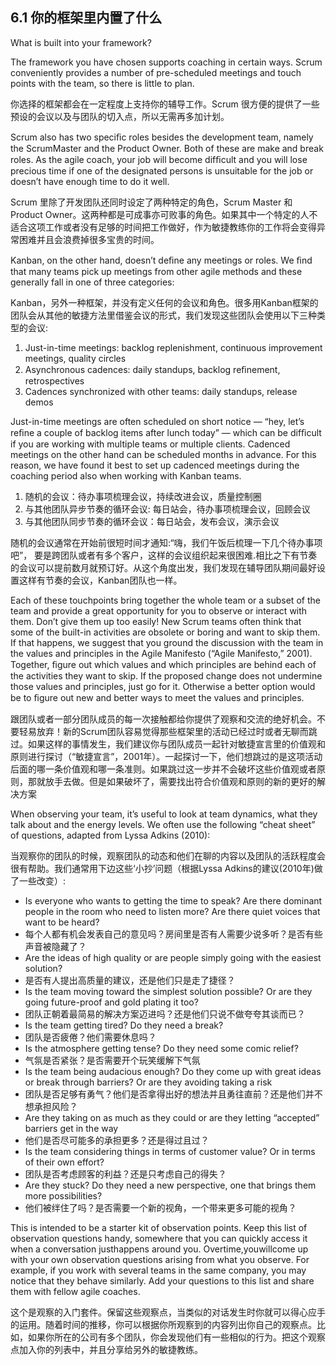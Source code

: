 6.1 你的框架里内置了什么
---
What is built into your framework?

The framework you have chosen supports coaching in certain ways. Scrum conveniently provides a number of pre-scheduled meetings and touch points with the team, so there is little to plan.

你选择的框架都会在一定程度上支持你的辅导工作。Scrum 很方便的提供了一些预设的会议以及与团队的切入点，所以无需再多加计划。

Scrum also has two speciﬁc roles besides the development team, namely the ScrumMaster and the Product Owner. Both of these are make and break roles. As the agile coach, your job will become difﬁcult and you will lose precious time if one of the designated persons is unsuitable for the job or doesn’t have enough time to do it well.

Scrum 里除了开发团队还同时设定了两种特定的角色，Scrum Master 和 Product Owner。这两种都是可成事亦可败事的角色。如果其中一个特定的人不适合这项工作或者没有足够的时间把工作做好，作为敏捷教练你的工作将会变得异常困难并且会浪费掉很多宝贵的时间。

Kanban, on the other hand, doesn’t deﬁne any meetings or roles. We ﬁnd that many teams pick up meetings from other agile methods and these generally fall in one of three categories:

Kanban，另外一种框架，并没有定义任何的会议和角色。很多用Kanban框架的团队会从其他的敏捷方法里借鉴会议的形式，我们发现这些团队会使用以下三种类型的会议:

1. Just-in-time meetings: backlog replenishment, continuous improvement meetings, quality circles 
2. Asynchronous cadences: daily standups, backlog reﬁnement, retrospectives 
3. Cadences synchronized with other teams: daily standups, release demos

Just-in-time meetings are often scheduled on short notice — “hey, let’s reﬁne a couple of backlog items after lunch today” — which can be difﬁcult if you are working with multiple teams or multiple clients. Cadenced meetings on the other hand can be scheduled months in advance. For this reason, we have found it best to set up cadenced meetings during the coaching period also when working with Kanban teams.

1. 随机的会议：待办事项梳理会议，持续改进会议，质量控制圈
2. 与其他团队异步节奏的循环会议: 每日站会，待办事项梳理会议，回顾会议
3. 与其他团队同步节奏的循环会议：每日站会，发布会议，演示会议

随机的会议通常在开始前很短时间才通知:“嗨，我们午饭后梳理一下几个待办事项吧”， 要是跨团队或者有多个客户，这样的会议组织起来很困难.相比之下有节奏的会议可以提前数月就预订好。从这个角度出发，我们发现在辅导团队期间最好设置这样有节奏的会议，Kanban团队也一样。

Each of these touchpoints bring together the whole team or a subset of the team and provide a great opportunity for you to observe or interact with them. Don’t give them up too easily! New Scrum teams often think that some of the built-in activities are obsolete or boring and want to skip them. If that happens, we suggest that you ground the discussion with the team in the values and principles in the Agile Manifesto (“Agile Manifesto,” 2001). Together, ﬁgure out which values and which principles are behind each of the activities they want to skip. If the proposed change does not undermine those values and principles, just go for it. Otherwise a better option would be to ﬁgure out new and better ways to meet the values and principles.

跟团队或者一部分团队成员的每一次接触都给你提供了观察和交流的绝好机会。不要轻易放弃！新的Scrum团队容易觉得那些框架里的活动已经过时或者无聊而跳过。如果这样的事情发生，我们建议你与团队成员一起针对敏捷宣言里的价值观和原则进行探讨（“敏捷宣言”，2001年）。一起探讨一下，他们想跳过的是这项活动后面的哪一条价值观和哪一条准则。如果跳过这一步并不会破坏这些价值观或者原则，那就放手去做。但是如果破坏了，需要找出符合价值观和原则的新的更好的解决方案

When observing your team, it’s useful to look at team dynamics, what they talk about and the energy levels. We often use the following “cheat sheet” of questions, adapted from Lyssa Adkins (2010):

当观察你的团队的时候，观察团队的动态和他们在聊的内容以及团队的活跃程度会很有帮助。我们通常用下边这些‘小抄’问题（根据Lyssa Adkins的建议(2010年)做了一些改变）:

* Is everyone who wants to getting the time to speak? Are there dominant people in the room who need to listen more? Are there quiet voices that want to be heard? 
* 每个人都有机会发表自己的意见吗？房间里是否有人需要少说多听？是否有些声音被隐藏了？
* Are the ideas of high quality or are people simply going with the easiest solution? 
* 是否有人提出高质量的建议，还是他们只是走了捷径？
* Is the team moving toward the simplest solution possible? Or are they going future-proof and gold plating it too? 
* 团队正朝着最简易的解决方案迈进吗？还是他们只说不做夸夸其谈而已？
* Is the team getting tired? Do they need a break? 
* 团队是否疲倦？他们需要休息吗？
* Is the atmosphere getting tense? Do they need some comic relief? 
* 气氛是否紧张？是否需要开个玩笑缓解下气氛
* Is the team being audacious enough? Do they come up with great ideas or break through barriers? Or are they avoiding taking a risk
* 团队是否足够有勇气？他们是否拿得出好的想法并且勇往直前？还是他们并不想承担风险？
* Are they taking on as much as they could or are they letting “accepted” barriers get in the way
* 他们是否尽可能多的承担更多？还是得过且过？
* Is the team considering things in terms of customer value? Or in terms of their own effort? 
* 团队是否考虑顾客的利益？还是只考虑自己的得失？
* Are they stuck? Do they need a new perspective, one that brings them more possibilities?
* 他们被绊住了吗？是否需要一个新的视角，一个带来更多可能的视角？

This is intended to be a starter kit of observation points. Keep this list of observation questions handy, somewhere that you can quickly access it when a conversation justhappens around you. Overtime,youwillcome up with your own observation questions arising from what you observe. For example, if you work with several teams in the same company, you may notice that they behave similarly. Add your questions to this list and share them with fellow agile coaches.

这个是观察的入门套件。保留这些观察点，当类似的对话发生时你就可以得心应手的运用。随着时间的推移，你可以根据你所观察到的内容列出你自己的观察点。比如，如果你所在的公司有多个团队，你会发现他们有一些相似的行为。把这个观察点加入你的列表中，并且分享给另外的敏捷教练。